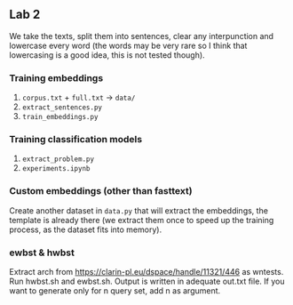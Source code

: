 ## Lab 2

We take the texts, split them into sentences, clear any interpunction and lowercase
every word (the words may be very rare so I think that lowercasing is a good idea, this
is not tested though).

### Training embeddings

1. `corpus.txt` + `full.txt` -> `data/`
1. `extract_sentences.py`
1. `train_embeddings.py`

### Training classification models

1. `extract_problem.py`
1. `experiments.ipynb`

### Custom embeddings (other than fasttext)

Create another dataset in `data.py` that will extract the embeddings, the template is
already there (we extract them once to speed up the training process, as the dataset
fits into memory).


### ewbst & hwbst
Extract arch from https://clarin-pl.eu/dspace/handle/11321/446 as wntests. Run hwbst.sh and ewbst.sh. Output is written in adequate out.txt file. If you want to generate only for n query set, add n as argument.
